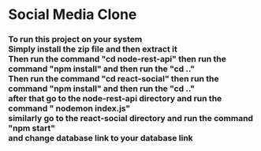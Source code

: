 <h1>Social Media Clone</h1>
<h3> 
  To run this project on your system<br/>
  Simply install the zip file and then extract it<br/>
  Then run the command "cd node-rest-api" then run the command "npm install" and then run the "cd .."<br/>
  Then run the command "cd react-social" then run the command "npm install" and then run the "cd .."<br/>
  after that go to the node-rest-api directory and run the command " nodemon index.js"<br/>
  similarly go to the react-social directory and run the command "npm start"<br/>
  and change database link to your database link
</h3>
